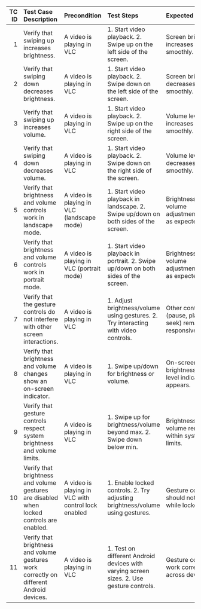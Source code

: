 |   TC ID | Test Case Description                                                                     | Precondition                                        | Test Steps                                                                               | Expected Result                                       | Test Type     | Priority   | Test Data          |
|--------:|:------------------------------------------------------------------------------------------|:----------------------------------------------------|:-----------------------------------------------------------------------------------------|:------------------------------------------------------|:--------------|:-----------|:-------------------|
|       1 | Verify that swiping up increases brightness.                                              | A video is playing in VLC                           | 1. Start video playback. 2. Swipe up on the left side of the screen.                     | Screen brightness increases smoothly.                 | Functional    | High       | File: "video1.mp4" |
|       2 | Verify that swiping down decreases brightness.                                            | A video is playing in VLC                           | 1. Start video playback. 2. Swipe down on the left side of the screen.                   | Screen brightness decreases smoothly.                 | Functional    | High       | File: "video1.mp4" |
|       3 | Verify that swiping up increases volume.                                                  | A video is playing in VLC                           | 1. Start video playback. 2. Swipe up on the right side of the screen.                    | Volume level increases smoothly.                      | Functional    | High       | File: "video1.mp4" |
|       4 | Verify that swiping down decreases volume.                                                | A video is playing in VLC                           | 1. Start video playback. 2. Swipe down on the right side of the screen.                  | Volume level decreases smoothly.                      | Functional    | High       | File: "video1.mp4" |
|       5 | Verify that brightness and volume controls work in landscape mode.                        | A video is playing in VLC (landscape mode)          | 1. Start video playback in landscape. 2. Swipe up/down on both sides of the screen.      | Brightness and volume adjustments work as expected.   | Compatibility | High       | File: "video1.mp4" |
|       6 | Verify that brightness and volume controls work in portrait mode.                         | A video is playing in VLC (portrait mode)           | 1. Start video playback in portrait. 2. Swipe up/down on both sides of the screen.       | Brightness and volume adjustments work as expected.   | Compatibility | Medium     | File: "video1.mp4" |
|       7 | Verify that the gesture controls do not interfere with other screen interactions.         | A video is playing in VLC                           | 1. Adjust brightness/volume using gestures. 2. Try interacting with video controls.      | Other controls (pause, play, seek) remain responsive. | Usability     | High       | File: "video1.mp4" |
|       8 | Verify that brightness and volume changes show an on-screen indicator.                    | A video is playing in VLC                           | 1. Swipe up/down for brightness or volume.                                               | On-screen brightness/volume level indicator appears.  | UI/UX         | Medium     | File: "video1.mp4" |
|       9 | Verify that gesture controls respect system brightness and volume limits.                 | A video is playing in VLC                           | 1. Swipe up for brightness/volume beyond max. 2. Swipe down below min.                   | Brightness and volume remain within system limits.    | Functional    | High       | File: "video1.mp4" |
|      10 | Verify that brightness and volume gestures are disabled when locked controls are enabled. | A video is playing in VLC with control lock enabled | 1. Enable locked controls. 2. Try adjusting brightness/volume using gestures.            | Gesture controls should not work while locked.        | Functional    | High       | File: "video1.mp4" |
|      11 | Verify that brightness and volume gestures work correctly on different Android devices.   | A video is playing in VLC                           | 1. Test on different Android devices with varying screen sizes. 2. Use gesture controls. | Gesture controls work correctly across devices.       | Compatibility | Medium     | File: "video1.mp4" |